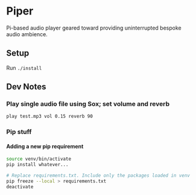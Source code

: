 
# Piper

Pi-based audio player geared toward providing uninterrupted bespoke audio ambience.


## Setup
Run `./install`


## Dev Notes

### Play single audio file using Sox; set volume and reverb
```sh
play test.mp3 vol 0.15 reverb 90
```


### Pip stuff

#### Adding a new pip requirement
```sh
source venv/bin/activate
pip install whatever...

# Replace requirements.txt. Include only the packages loaded in venv
pip freeze --local > requirements.txt
deactivate
```
